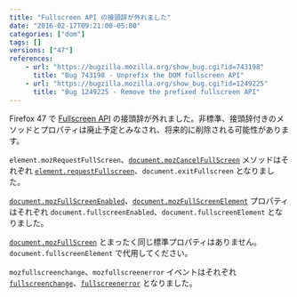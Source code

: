 ```yaml
---
title: "Fullscreen API の接頭辞が外れました"
date: "2016-02-17T09:21:00-05:00"
categories: ["dom"]
tags: []
versions: ["47"]
references:
    - url: "https://bugzilla.mozilla.org/show_bug.cgi?id=743198"
      title: "Bug 743198 - Unprefix the DOM fullscreen API"
    - url: "https://bugzilla.mozilla.org/show_bug.cgi?id=1249225"
      title: "Bug 1249225 - Remove the prefixed fullscreen API"
---
```

Firefox 47 で [Fullscreen API](https://developer.mozilla.org/ja/docs/Web/API/Fullscreen_API) の接頭辞が外れました。非標準、接頭辞付きのメソッドとプロパティは廃止予定とみなされ、将来的に削除される可能性があります。

`element.mozRequestFullScreen`、[`document.mozCancelFullScreen`](https://developer.mozilla.org/ja/docs/Web/API/Document/mozCancelFullScreen) メソッドはそれぞれ [`element.requestFullscreen`](https://developer.mozilla.org/ja/docs/Web/API/Element/requestFullScreen)、`document.exitFullscreen` となりました。

[`document.mozFullScreenEnabled`](https://developer.mozilla.org/ja/docs/Web/API/Document/mozFullScreenEnabled)、[`document.mozFullScreenElement`](https://developer.mozilla.org/ja/docs/Web/API/Document/mozFullScreenElement) プロパティはそれぞれ `document.fullscreenEnabled`、`document.fullscreenElement` となりました。

[`document.mozFullScreen`](https://developer.mozilla.org/ja/docs/Web/API/Document/mozFullScreen) とまったく同じ標準プロパティはありません。`document.fullscreenElement` で代用してください。

`mozfullscreenchange`、`mozfullscreenerror` イベントはそれぞれ [`fullscreenchange`](https://developer.mozilla.org/ja/docs/Web/Events/fullscreenchange)、[`fullscreenerror`](https://developer.mozilla.org/ja/docs/Web/Events/fullscreenerror) となりました。

